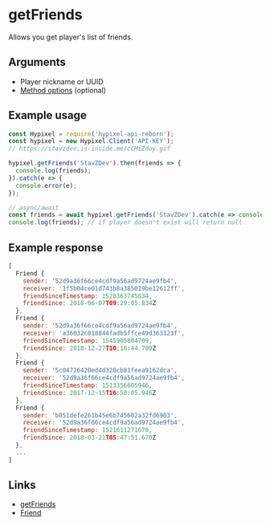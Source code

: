# getFriends
Allows you get player's list of friends.
## Arguments
- Player nickname or UUID
- [Method options](https://hypixel-api-reborn.github.io/#/docs/main/master/typedef/MethodOptions) (optional)

## Example usage
```js
const Hypixel = require('hypixel-api-reborn');
const hypixel = new Hypixel.Client('API-KEY');
// https://stavzdev.is-inside.me/cCMiZdoy.gif

hypixel.getFriends('StavZDev').then(friends => {
  console.log(friends);
}).catch(e => {
  console.error(e);
});

// async/await
const friends = await hypixel.getFriends('StavZDev').catch(e => console.error(e));
console.log(friends); // if player doesn't exist will return null 
```
## Example response
```js
[
  Friend {
    sender: '52d9a36f66ce4cdf9a56ad9724ae9fb4',
    receiver: '1f5b04ce01d743b8a385019be12612ff',
    friendSinceTimestamp: 1528363745834,
    friendSince: 2018-06-07T09:29:05.834Z
  },
  Friend {
    sender: '52d9a36f66ce4cdf9a56ad9724ae9fb4',
    receiver: 'a36032c818844fadb5ffce49d363323f',
    friendSinceTimestamp: 1545905804709,
    friendSince: 2018-12-27T10:16:44.709Z
  },
  Friend {
    sender: '5c04726420ed4d328cb81feea9162dca',
    receiver: '52d9a36f66ce4cdf9a56ad9724ae9fb4',
    friendSinceTimestamp: 1513356605946,
    friendSince: 2017-12-15T16:50:05.946Z
  },
  Friend {
    sender: 'b051defe261b45e6b745602a32fd6903',
    receiver: '52d9a36f66ce4cdf9a56ad9724ae9fb4',
    friendSinceTimestamp: 1521611271670,
    friendSince: 2018-03-21T05:47:51.670Z
  },
  ...
]
```
## Links
- [getFriends](https://hypixel-api-reborn.github.io/#/docs/main/master/class/Client?scrollTo=getFriends)
- [Friend](https://hypixel-api-reborn.github.io/#/docs/main/master/class/Friend)